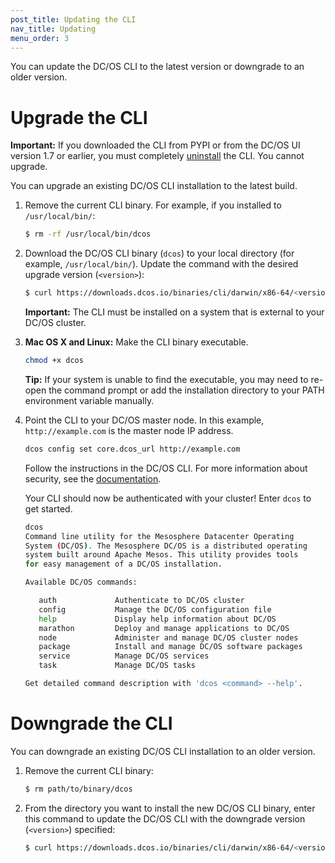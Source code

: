 ```yaml
---
post_title: Updating the CLI
nav_title: Updating
menu_order: 3
---
```


You can update the DC/OS CLI to the latest version or downgrade to an older version.

# <a name="upgrade"></a>Upgrade the CLI

**Important:** If you downloaded the CLI from PYPI or from the DC/OS UI version 1.7 or earlier, you must completely [uninstall](/docs/1.8/usage/cli/uninstall/) the CLI. You cannot upgrade. 

You can upgrade an existing DC/OS CLI installation to the latest build.

1.  Remove the current CLI binary. For example, if you installed to `/usr/local/bin/`:
                                   
    ```bash
    $ rm -rf /usr/local/bin/dcos
    ```

1.  Download the DC/OS CLI binary (`dcos`) to your local directory (for example, `/usr/local/bin/`). Update the command with the desired upgrade version (`<version>`):
    
    ```bash
    $ curl https://downloads.dcos.io/binaries/cli/darwin/x86-64/<version>/dcos
    ```
    
    **Important:** The CLI must be installed on a system that is external to your DC/OS cluster.
    
1.  **Mac OS X and Linux:** Make the CLI binary executable. 
    
    ```bash
    chmod +x dcos
    ```
   
    **Tip:** If your system is unable to find the executable, you may need to re-open the command prompt or add the installation directory to your PATH environment variable manually.

1.  Point the CLI to your DC/OS master node. In this example, `http://example.com` is the master node IP address.
    
    ```bash
    dcos config set core.dcos_url http://example.com
    ```

    Follow the instructions in the DC/OS CLI. For more information about security, see the [documentation](/docs/1.8/administration/id-and-access-mgt/).
    
    Your CLI should now be authenticated with your cluster! Enter `dcos` to get started.

    ```bash
    dcos
    Command line utility for the Mesosphere Datacenter Operating
    System (DC/OS). The Mesosphere DC/OS is a distributed operating
    system built around Apache Mesos. This utility provides tools
    for easy management of a DC/OS installation.

    Available DC/OS commands:

       auth           	Authenticate to DC/OS cluster
       config         	Manage the DC/OS configuration file
       help           	Display help information about DC/OS
       marathon       	Deploy and manage applications to DC/OS
       node           	Administer and manage DC/OS cluster nodes
       package        	Install and manage DC/OS software packages
       service        	Manage DC/OS services
       task           	Manage DC/OS tasks

    Get detailed command description with 'dcos <command> --help'.
    ```

# <a name="downgrade"></a>Downgrade the CLI

You can downgrade an existing DC/OS CLI installation to an older version.

1.  Remove the current CLI binary:

    ```bash
    $ rm path/to/binary/dcos
    ```

1.  From the directory you want to install the new DC/OS CLI binary, enter this command to update the DC/OS CLI with the downgrade version (`<version>`) specified:
    
    ```bash
    $ curl https://downloads.dcos.io/binaries/cli/darwin/x86-64/<version>/dcos
    ```